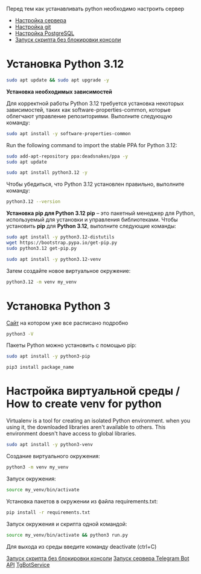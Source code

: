 Перед тем как устанавливать python необходимо настроить сервер
- [Настройка сервера](../../Os/Linux/Ubuntu)
- [Настройка git](../../Tech/Git/commands.md)
- [Настройка PostgreSQL](../../SQL/PostgreSQL.md)
- [Запуск скрипта без блокировки консоли](./deploy.md)


# Установка Python 3.12

```bash
sudo apt update && sudo apt upgrade -y
```

**Установка необходимых зависимостей**

Для корректной работы Python 3.12 требуется установка некоторых зависимостей, таких как software-properties-common, которые облегчают управление репозиториями. Выполните следующую команду:

```bash
sudo apt install -y software-properties-common
```

Run the following command to import the stable PPA for Python 3.12:

```bash
sudo add-apt-repository ppa:deadsnakes/ppa -y
sudo apt update
```

```bash
sudo apt install python3.12 -y
```
Чтобы убедиться, что Python 3.12 установлен правильно, выполните команду:

```bash
python3.12 --version
```

**Установка pip для Python 3.12**
**pip** – это пакетный менеджер для Python, используемый для установки и управления библиотеками. Чтобы установить **pip** для **Python 3.12**, выполните следующие команды:

```bash
sudo apt install -y python3.12-distutils
wget https://bootstrap.pypa.io/get-pip.py
sudo python3.12 get-pip.py
```

```bash
sudo apt install -y python3.12-venv
```

Затем создайте новое виртуальное окружение:

```bash
python3.12 -m venv my_venv
```
# Установка Python 3

[Сайт](https://www.digitalocean.com/community/tutorials/how-to-install-python-3-and-set-up-a-programming-environment-on-an-ubuntu-20-04-server-ru#1-python-3) на котором уже все расписано подробно
```bash
python3 -V
```
Пакеты Python можно установить с помощью pip:
```bash
sudo apt install -y python3-pip
```

```
pip3 install package_name
```

# Настройка виртуальной среды / How to create venv for python
Virtualenv is a tool for creating an isolated Python environment.
when you using it, the downloaded libraries aren't available to others.
This environment doesn't have access to global libraries.

```bash
sudo apt install -y python3-venv
```
Создание виртуального окружения:
```bash
python3 -m venv my_venv
```
Запуск окружения:
```bash
source my_venv/bin/activate
```
Установка пакетов в окружении из файла requirements.txt:
```bash
pip install -r requirements.txt
```
Запуск окружения и скрипта одной командой:
```bash
source my_venv/bin/activate && python3 run.py
```
Для выхода из среды введите команду deactivate (ctrl+C)

[Запуск скрипта без блокировки консоли](./deploy.md)
[Запуск сервера Telegram Bot API](Telegram-bot-api)
[TgBotService](TgBotService)